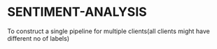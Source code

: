 # SENTIMENT-ANALYSIS
To construct a single pipeline for multiple clients(all clients might have different no of labels) 
